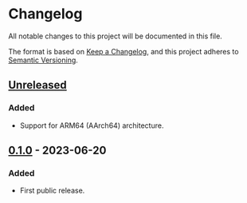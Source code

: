 # Changelog

All notable changes to this project will be documented in this file.

The format is based on [Keep a Changelog](https://keepachangelog.com/en/1.0.0/),
and this project adheres to [Semantic Versioning](https://semver.org/spec/v2.0.0.html).

## [Unreleased]

### Added

- Support for ARM64 (AArch64) architecture.

## [0.1.0] - 2023-06-20

### Added

- First public release.

[unreleased]: https://gitlab.com/tozd/go/pcontrol/-/compare/v0.1.0...main
[0.1.0]: https://gitlab.com/tozd/go/pcontrol/-/tags/v0.1.0

<!-- markdownlint-disable-file MD024 -->
